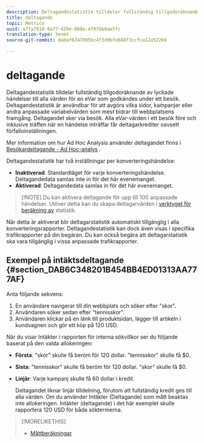 ```yaml
---
description: Deltagandestatistik tilldelar fullständig tillgodoräknande av lyckade händelser till alla värden för en eVar som godkändes under ett besök. Deltagandestatistik är användbar för att avgöra vilka sidor, kampanjer eller andra anpassade variabelvärden som mest bidrar till webbplatsens framgång. Deltagandet sker via besök. Alla eVar-värden i ett besök före och inklusive träffen när en händelse inträffar får deltagarkrediter oavsett förfalloinställningen.
title: deltagande
topic: Metrics
uuid: a7fa791d-0a77-429e-808e-4f97bb9ae5fc
translation-type: tm+mt
source-git-commit: dabaf6247695bc4f3d9bfe668f3ccfca12a52269

---
```



# deltagande

Deltagandestatistik tilldelar fullständig tillgodoräknande av lyckade händelser till alla värden för en eVar som godkändes under ett besök. Deltagandestatistik är användbar för att avgöra vilka sidor, kampanjer eller andra anpassade variabelvärden som mest bidrar till webbplatsens framgång. Deltagandet sker via besök. Alla eVar-värden i ett besök före och inklusive träffen när en händelse inträffar får deltagarkrediter oavsett förfalloinställningen.

Mer information om hur Ad Hoc Analysis använder deltagandet finns i [Besökardeltagande - Ad Hoc-analys](/help/components/c-variables/c-metrics/metrics-visitor-participation.md) .

Deltagandestatistik har två inställningar per konverteringshändelse:

* **Inaktiverad**: Standardläget för varje konverteringshändelse. Deltagandedata samlas inte in för det här evenemanget.
* **Aktiverad**: Deltagandedata samlas in för det här evenemanget.

>[!NOTE] Du kan aktivera deltagande för upp till 100 anpassade händelser. Utöver detta kan du skapa deltagarvärden i [verktyget för beräkning av](https://marketing.adobe.com/resources/help/en_US/analytics/calcmetrics/participation_metric.html) statistik.

När detta är aktiverat blir deltagarstatistik automatiskt tillgänglig i alla konverteringsrapporter. Deltagandestatistik kan dock även visas i specifika trafikrapporter på din begäran. Du kan också begära att deltagarstatistik ska vara tillgänglig i vissa anpassade trafikrapporter.

## Exempel på intäktsdeltagande {#section_DAB6C348201B454BB4ED01313AA777AF}

Anta följande sekvens:

1. En användare navigerar till din webbplats och söker efter &quot;skor&quot;.
1. Användaren söker sedan efter &quot;tennisskor&quot;.
1. Användaren klickar på en länk till produktsidan, lägger till artikeln i kundvagnen och gör ett köp på 120 USD.

När du visar Intäkter i rapporten för interna sökvillkor ser du följande baserat på den valda allokeringen:

* **Första**: &quot;skor&quot; skulle få beröm för 120 dollar. &quot;tennisskor&quot; skulle få $0.
* **Sista**: &quot;tennisskor&quot; skulle få beröm för 120 dollar. &quot;skor&quot; skulle få $0.
* **Linjär**: Varje kampanj skulle få 60 dollar i kredit.

   Deltagandet liknar linjär tilldelning, förutom att fullständig kredit ges till alla värden. Om du använder Intäkter (Deltagande) som mått beaktas inte allokeringen. Intäkter (deltagande) i det här exemplet skulle rapportera 120 USD för båda söktermerna.

>[!MORELIKETHIS]
>
>* [Måttberäkningar](/help/components/c-variables/c-metrics/metrics-calculations.md)

